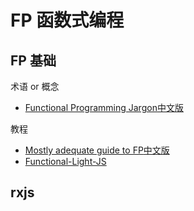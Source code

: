 # FP 函数式编程

## FP 基础

术语 or 概念

- [Functional Programming Jargon](https://github.com/hemanth/functional-programming-jargon/blob/master/readme.md)[中文版](https://github.com/shfshanyue/fp-jargon-zh/blob/master/Readme.md)

教程

- [Mostly adequate guide to FP](https://github.com/MostlyAdequate/mostly-adequate-guide/blob/master/README.md)[中文版](https://github.com/llh911001/mostly-adequate-guide-chinese)
- [Functional-Light-JS](https://github.com/getify/Functional-Light-JS)

## rxjs
